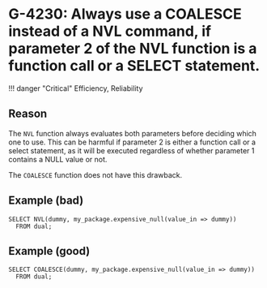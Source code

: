 # G-4230: Always use a COALESCE instead of a NVL command, if parameter 2 of the NVL function is a function call or a SELECT statement.

!!! danger "Critical"
    Efficiency, Reliability

## Reason

The `NVL` function always evaluates both parameters before deciding which one to use. This can be harmful if parameter 2 is either a function call or a select statement, as it will be executed regardless of whether parameter 1 contains a NULL value or not.

The `COALESCE` function does not have this drawback.


## Example (bad)

```
SELECT NVL(dummy, my_package.expensive_null(value_in => dummy))
  FROM dual;
```

## Example (good)

```
SELECT COALESCE(dummy, my_package.expensive_null(value_in => dummy))
  FROM dual;
```